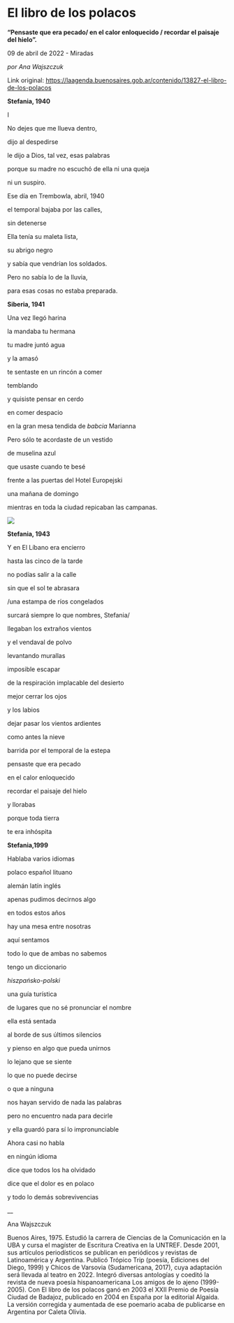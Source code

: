# El libro de los polacos

**“Pensaste que era pecado/ en el calor enloquecido / recordar el paisaje del hielo”.**

09 de abril de 2022 - Miradas

_por Ana Wajszczuk_

Link original: https://laagenda.buenosaires.gob.ar/contenido/13827-el-libro-de-los-polacos



**Stefania, 1940**




I




No dejes que me llueva dentro,




dijo al despedirse




le dijo a Dios, tal vez, esas palabras




porque su madre no escuchó de ella ni una queja




ni un suspiro.




Ese día en Trembowla, abril, 1940




el temporal bajaba por las calles,




sin detenerse




Ella tenía su maleta lista,




su abrigo negro




y sabía que vendrían los soldados.




Pero no sabía lo de la lluvia,




para esas cosas no estaba preparada.




**Siberia, 1941**




Una vez llegó harina




la mandaba tu hermana




tu madre juntó agua




y la amasó




te sentaste en un rincón a comer




temblando




y quisiste pensar en cerdo




en comer despacio




en la gran mesa tendida de *babcia* Marianna




Pero sólo te acordaste de un vestido




de muselina azul




que usaste cuando te besé




frente a las puertas del Hotel Europejski




una mañana de domingo




mientras en toda la ciudad repicaban las campanas.




![](https://cdn.feater.me/files/images/198260/720afe1f-7fe3-4694-8bd5-83e3e8783222.jpg)




**Stefania, 1943**




Y en El Líbano era encierro




hasta las cinco de la tarde




no podías salir a la calle




sin que el sol te abrasara




/una estampa de ríos congelados




surcará siempre lo que nombres, Stefania/




llegaban los extraños vientos




y el vendaval de polvo




levantando murallas




imposible escapar




de la respiración implacable del desierto




mejor cerrar los ojos




y los labios




dejar pasar los vientos ardientes




como antes la nieve




barrida por el temporal de la estepa




pensaste que era pecado




en el calor enloquecido




recordar el paisaje del hielo




y llorabas




porque toda tierra




te era inhóspita




**Stefania,1999**




Hablaba varios idiomas




polaco español lituano




alemán latín inglés




apenas pudimos decirnos algo




en todos estos años




hay una mesa entre nosotras




aquí sentamos




todo lo que de ambas no sabemos




tengo un diccionario




*hiszpańsko-polski*




una guía turística




de lugares que no sé pronunciar el nombre




ella está sentada




al borde de sus últimos silencios




y pienso en algo que pueda unirnos




lo lejano que se siente




lo que no puede decirse




o que a ninguna




nos hayan servido de nada las palabras




pero no encuentro nada para decirle




y ella guardó para sí lo impronunciable




Ahora casi no habla




en ningún idioma




dice que todos los ha olvidado




dice que el dolor es en polaco




y todo lo demás sobrevivencias




\_\_




Ana Wajszczuk




Buenos Aires, 1975. Estudió la carrera de Ciencias de la Comunicación en la UBA y cursa el magíster de Escritura Creativa en la UNTREF. Desde 2001, sus artículos periodísticos se publican en periódicos y revistas de Latinoamérica y Argentina. Publicó Trópico Trip (poesía, Ediciones del Diego, 1999) y Chicos de Varsovia (Sudamericana, 2017), cuya adaptación será llevada al teatro en 2022. Integró diversas antologías y coeditó la revista de nueva poesía hispanoamericana Los amigos de lo ajeno (1999-2005). Con El libro de los polacos ganó en 2003 el XXII Premio de Poesía Ciudad de Badajoz, publicado en 2004 en España por la editorial Algaida. La versión corregida y aumentada de ese poemario acaba de publicarse en Argentina por Caleta Olivia.



